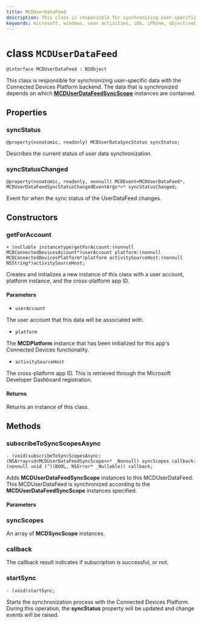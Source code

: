 ```yaml
---
title: MCDUserDataFeed
description: This class is responsible for synchronizing user-specific data with the Connected Devices Platform backend.
keywords: microsoft, windows, user activities, iOS, iPhone, objectiveC, connected devices, Project Rome 
---
```


# class `MCDUserDataFeed`

```
@interface MCDUserDataFeed : NSObject
```

This class is responsible for synchronizing user-specific data with the Connected Devices Platform backend. The data that is synchronized depends on which **[MCDUserDataFeedSyncScope](MCDUserDataFeedSyncScope.md)** instances are contained.

## Properties

### syncStatus
`@property(nonatomic, readonly) MCDUserDataSyncStatus syncStatus;`

Describes the current status of user data synchronization.

### syncStatusChanged
`@property(nonatomic, readonly, nonnull) MCDEvent<MCDUserDataFeed*, MCDUserDataFeedSyncStatusChangedEventArgs*>* syncStatusChanged;`

Event for when the sync status of the UserDataFeed changes.

## Constructors

### getForAccount
`+ (nullable instancetype)getForAccount:(nonnull MCDConnectedDevicesAccount*)userAccount
                                   platform:(nonnull MCDConnectedDevicesPlatform*)platform
                         activitySourceHost:(nonnull NSString*)activitySourceHost;`

Creates and initializes a new instance of this class with a user account, platform instance, and the cross-platform app ID.

#### Parameters
* `userAccount` 

The user account that this data will be associated with.

* `platform` 

The **MCDPlatform** instance that has been initialized for this app's Connected Devices functionality.

* `activitySourceHost` 

The cross-platform app ID. This is retrieved through the Microsoft Developer Dashboard registration.

#### Returns
Returns an instance of this class.

## Methods

### subscribeToSyncScopesAsync
`- (void)subscribeToSyncScopesAsync:(NSArray<id<MCDUserDataFeedSyncScope>>* _Nonnull) syncScopes callback:(nonnull void (^)(BOOL, NSError* _Nullable)) callback;`

Adds **MCDUserDataFeedSyncScope** instances to this MCDUserDataFeed.  This MCDUserDataFeed is synchronized according to the **MCDUserDataFeedSyncScope** instances specified.

#### Parameters

### syncScopes
An array of **MCDSyncScope** instances.

### callback

The callback result indicates if subscription is successful, or not. 

### startSync
`- (void)startSync;`

Starts the synchronization process with the Connected Devices Platform. During this operation, the **syncStatus** property will be updated and change events will be raised.